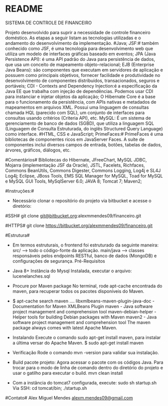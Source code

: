 # README #

SISTEMA DE CONTROLE DE FINANCEIRO

 Projeto desenvolvido para suprir a necessidade de controle financeiro doméstico.
 As etapas a seguir listam as tecnologias utilizadas e o andamento do desenvolvimento da implementação.
 #Java; JSF:# também conhecido como JSF, é uma tecnologia para desenvolvimento web que utiliza um modelo de interfaces gráficas baseado em eventos; JPA (Java Persistence API): é uma API padrão do Java para persistência de dados, que usa um conceito de mapeamento objeto-relacional; EJB (Enterprise Java Beans): são componentes que executam em servidores de aplicação e possuem como principais objetivos, fornecer facilidade e produtividade no desenvolvimento de componentes distribuídos, transacionados, seguros e portáveis; CDI - Contexts and Dependency Injection:é a especificação da Java EE que trabalha com injeção de dependências. Podemos usar CDI para instanciar e injetar objetos da aplicação; O Hibernate Core é a base para o funcionamento da persistência, com APIs nativas e metadados de mapeamentos em arquivos XML. Possui uma linguagem de consultas chamada HQL (parecido com SQL), um conjunto de interfaces para consultas usando critérios (Criteria API), etc. MySQL: É um sistema de gerenciamento de banco de dados (SGBD), que utiliza a linguagem SQL (Linguagem de Consulta Estruturada, do inglês Structured Query Language) como interface.
 #HTML, CSS e JavaScript; PrimeFaces:# PrimeFaces é uma bibliotecas de componentes ricos em JavaServer Faces. A suíte de componentes inclui diversos campos de entrada, botões, tabelas de dados, árvores, gráficos, diálogos, etc.

#Comentários#
 Bibliotecas do Hibernate, JFreeChart, MySQL JDBC, Mojarra (implementação JSF da Oracle), JSTL, Facelets, Richfaces, Commons BeanUtils, Commons Digester, Commons Logging, Log4j e SL4J Log4j; Eclipse, JBoss Tools, EMS SQL Manager for MySQL, Toad for MySQL e MySQL GUI Tools, MySqlServer 6.0; JAVA 8; Tomcat 7; Maven2;

#Instruções:#
*  Necessário clonar o repositório do projeto via bitbucket e acesse o diretório:

#SSH#
git clone git@bitbucket.org:alexmmendes09/financeiro.git 

#HTTPS#
git clone https://bitbucket.org/alexmmendes09/financeiro.git

#Estrutura#

 * Em termos estruturais, o frontend foi estruturado da seguinte maneira:
src/ --> todo o código-fonte da aplicação. main/java --> classes responsáveis pelos endpoints RESTful, banco de dados (MongoDB) e configurações de segurança. Pré-Requisitos
 * Java 8+ Instância do Mysql Instalada, executar o arquivo: lucenelanches.sql
 * Procure por Maven package No terminal, rode apt-cache encontrada do maven, para recuperar todos os pacotes disponíveis do Maven.
 * $ apt-cache search maven .... libxmlbeans-maven-plugin-java-doc - Documentation for Maven XMLBeans Plugin maven - Java software project management and comprehension tool maven-debian-helper - Helper tools for building Debian packages with Maven maven2 - Java software project management and comprehension tool The maven package always comes with latest Apache Maven.
 * Instalando Execute o comando sudo apt-get install maven, para instalar a última versar do Apache Maven.
$ sudo apt-get install maven
 * Verificação Rode o comando mvn -version para validar sua instalação.

 * Build pacote projeto: Agora acessar o pacote com os códigos Java. Para trocar para o modo de linha de comando dentro do diretório do projeto e usar o gatilho para executar o build.
mvn clean install

 * Com a instância do tomcat7 configurada, execute:
sudo sh startup.sh
Via SSH: cd tomcat/bin; ./startup.sh

#Contato#
Alex Miguel Mendes 
alexm.mendes09@gmail.com